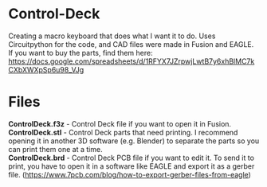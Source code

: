 # Control-Deck
Creating a macro keyboard that does what I want it to do. Uses Circuitpython for the code, and CAD files were made in Fusion and EAGLE. If you want to buy the parts, find them here: https://docs.google.com/spreadsheets/d/1RFYX7JZrpwjLwtB7y6xhBlMC7kCXbXWXpSp6u98_VJg

# Files
**ControlDeck.f3z** - Control Deck file if you want to open it in Fusion. <br />
**ControlDeck.stl** - Control Deck parts that need printing. I recommend opening it in another 3D software (e.g. Blender) to separate the parts so you can print them one at a time. <br />
**ControlDeck.brd** - Control Deck PCB file if you want to edit it. To send it to print, you have to open it in a software like EAGLE and export it as a gerber file. (https://www.7pcb.com/blog/how-to-export-gerber-files-from-eagle)
